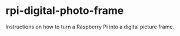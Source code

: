 rpi-digital-photo-frame
=======================

Instructions on how to turn a Raspberry Pi into a digital picture frame.
